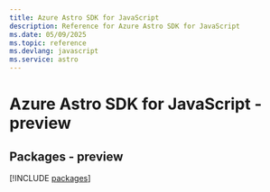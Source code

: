 ```yaml
---
title: Azure Astro SDK for JavaScript
description: Reference for Azure Astro SDK for JavaScript
ms.date: 05/09/2025
ms.topic: reference
ms.devlang: javascript
ms.service: astro
---
```

# Azure Astro SDK for JavaScript - preview
## Packages - preview
[!INCLUDE [packages](astro-index.md)]
